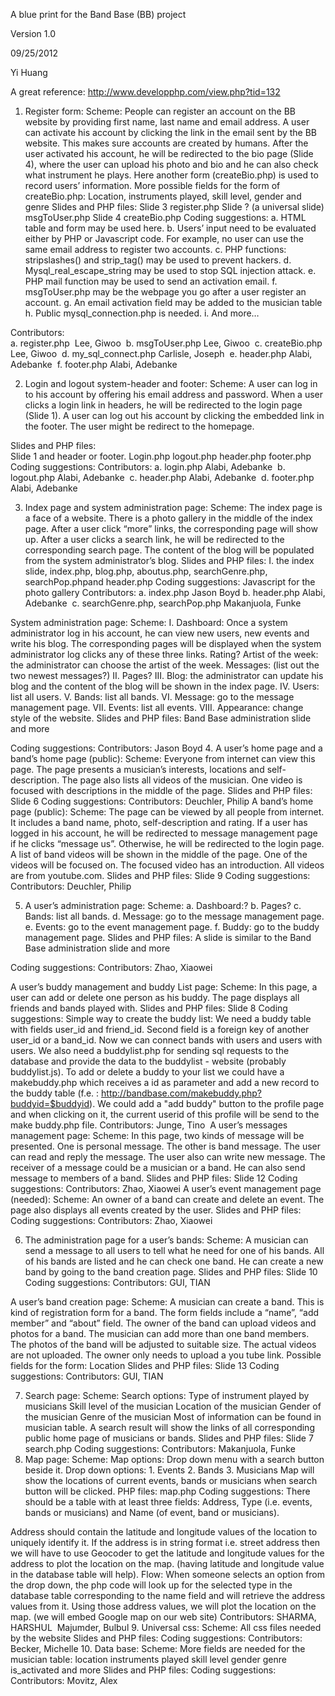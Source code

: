 A blue print for the Band Base (BB) project

Version 1.0

09/25/2012

Yi Huang

A great reference: http://www.developphp.com/view.php?tid=132

1. Register form:
Scheme:
People can register an account on the BB website by providing first name, last name and email address. A user can activate his account by clicking the link in the email sent by the BB website. This makes sure accounts are created by humans. After the user activated his account, he will be redirected to the bio page (Slide 4), where the user can upload his photo and bio and he can also check what instrument he plays. Here another form (createBio.php) is used to record users’ information.
More possible fields for the form of createBio.php:
Location, instruments played, skill level, gender and genre
Slides and PHP files:
Slide 3  register.php
Slide ? (a universal slide)  msgToUser.php
Slide 4 createBio.php
Coding suggestions:
a. HTML table and form may be used here.
b. Users’ input need to be evaluated either by PHP or Javascript code. For example, no user can use the same email address to register two accounts.
c. PHP functions: stripslashes() and strip_tag() may be used to prevent hackers.
d. Mysql_real_escape_string may be used to stop SQL injection attack.
e. PHP mail function may be used to send an activation email.
f. msgToUser.php may be the webpage you go after a user register an account.
g. An email activation field may be added to the musician table
h. Public mysql_connection.php is needed.
i. And more…

Contributors:  
a. register.php  Lee, Giwoo  
b. msgToUser.php Lee, Giwoo 
c. createBio.php Lee, Giwoo 
d. my_sql_connect.php Carlisle, Joseph 
e. header.php Alabi, Adebanke 
          f. footer.php Alabi, Adebanke 

2. Login and logout system-header and footer:
Scheme:
A user can log in to his account by offering his email address and password. When a user clicks a login link in headers, he will be redirected to the login page (Slide 1).
A user can log out his account by clicking the embedded link in the footer. The user might be redirect to the homepage.

Slides and PHP files:  
Slide 1 and header or footer.
Login.php
logout.php
header.php
footer.php
Coding suggestions:
Contributors:
a. login.php Alabi, Adebanke 
b. logout.php Alabi, Adebanke 
c. header.php Alabi, Adebanke 
d. footer.php Alabi, Adebanke 
 
3. Index page and system administration page:
Scheme: 
The index page is a face of a website. There is a photo gallery in the middle of the index page. After a user click “more” links, the corresponding page will show up. After a user clicks a search link, he will be redirected to the corresponding search page. The content of the blog will be populated from the system administrator’s blog.
Slides and PHP files: 
I. the index slide, index.php, blog.php, aboutus.php, searchGenre.php, searchPop.phpand header.php
Coding suggestions: Javascript for the photo gallery
Contributors:
a. index.php Jason Boyd
b. header.php Alabi, Adebanke 
c. searchGenre.php, searchPop.php Makanjuola, Funke

System administration page:
Scheme:
I. Dashboard:
Once a system administrator log in his account, he can view new users, new events and write his blog. The corresponding pages will be displayed when the system administrator log clicks any of these three links.
Rating?
Artist of the week: the administrator can choose the artist of the week.
Messages: (list out the two newest messages?)
II. Pages?
III. Blog: the administrator can update his blog and the content of the blog will be shown in the index page.
IV. Users: list all users.
V. Bands: list all bands.
VI. Message: go to the message management page.
VII. Events: list all events.
VIII. Appearance: change style of the website.
Slides and PHP files: 
Band Base administration slide and more

Coding suggestions:
Contributors:
Jason Boyd
4. A user’s home page and a band’s home page (public):
Scheme:
Everyone from internet can view this page. The page presents a musician’s interests, locations and self-description. The page also lists all videos of the musician. One video is focused with descriptions in the middle of the page.
Slides and PHP files: 
Slide 6
Coding suggestions: 
Contributors: Deuchler, Philip
A band’s home page (public):
Scheme:
The page can be viewed by all people from internet. It includes a band name, photo, self-description and rating. If a user has logged in his account, he will be redirected to message management page if he clicks “message us”. Otherwise, he will be redirected to the login page.
A list of band videos will be shown in the middle of the page. One of the videos will be focused on. The focused video has an introduction. All videos are from youtube.com. 
Slides and PHP files:
Slide 9
Coding suggestions:
Contributors: Deuchler, Philip

5. A user’s administration page:
Scheme:
a. Dashboard:?
b. Pages?
c. Bands: list all bands.
d. Message: go to the message management page.
e. Events: go to the event management page.
f. Buddy: go to the buddy management page.
Slides and PHP files: 
A slide is similar to the Band Base administration slide and more

Coding suggestions:
Contributors: Zhao, Xiaowei

A user’s buddy management and buddy List page:
Scheme:
In this page, a user can add or delete one person as his buddy. The page displays all friends and bands played with.
Slides and PHP files:
Slide 8
Coding suggestions: Simple way to create the buddy list: We need a buddy table with fields user_id and friend_id. Second field is a foreign key of another user_id or a band_id. Now we can connect bands with users and users with users. We also need a buddylist.php for sending sql requests to the database and provide the data to the buddylist - website (probably buddylist.js). To add or delete a buddy to your list we could have a makebuddy.php which receives a id as parameter and add a new record to the buddy table (f.e. : http://bandbase.com/makebuddy.php?buddyid=$buddyid). We could add a "add buddy" button to the profile page and when clicking on it, the current userid of this profile will be send to the make buddy.php file.
Contributors: Junge, Tino 
A user’s messages management page:
Scheme:
In this page, two kinds of message will be presented. One is personal message. The other is band message. The user can read and reply the message. The user also can write new message. The receiver of a message could be a musician or a band. He can also send message to members of a band.
Slides and PHP files:
Slide 12
Coding suggestions:
Contributors: Zhao, Xiaowei
A user’s event management page (needed):
Scheme:
An owner of a band can create and delete an event. The page also displays all events created by the user.
Slides and PHP files:
Coding suggestions:
Contributors: Zhao, Xiaowei

6. The administration page for a user’s bands:
Scheme:
A musician can send a message to all users to tell what he need for one of his bands. All of his bands are listed and he can check one band.
He can create a new band by going to the band creation page.
Slides and PHP files:
Slide 10
Coding suggestions:
Contributors: GUI, TIAN 

A user’s band creation page:
Scheme:
A musician can create a band. This is kind of registration form for a band. The form fields include a “name”, “add member” and “about” field. The owner of the band can upload videos and photos for a band. The musician can add more than one band members. The photos of the band will be adjusted to suitable size. The actual videos are not uploaded. The owner only needs to upload a you tube link. 
Possible fields for the form:
Location
Slides and PHP files:
Slide 13
Coding suggestions:
Contributors: GUI, TIAN 

7. Search page:
Scheme:
Search options: 
Type of instrument played by musicians
Skill level of the musician
Location of the musician
Gender of the musician
Genre of the musician
Most of information can be found in musician table. 
A search result will show the links of all corresponding public home page of musicians or bands.
Slides and PHP files:
Slide 7
search.php
Coding suggestions:
Contributors:
Makanjuola, Funke
8. Map page:
Scheme:
Map options:  Drop down menu with a search button beside it.
Drop down options:
          1.	Events
          2.	Bands
          3.	Musicians
Map will show the locations of current events, bands or musicians when search button will be clicked.
PHP files:
map.php
Coding suggestions:
There should be a table with at least three fields: Address, Type (i.e. events, bands or musicians) and Name 
(of event, band or musicians).

Address should contain the latitude and longitude values of the location to uniquely identify it.
If the address is in string format i.e. street address then we will have to use Geocoder to get the latitude and 
longitude values for the address to plot the location on the map. (having latitude and longitude value in the database 
table will help).
Flow: 
When someone selects an option from the drop down, the php code will look up for the selected type in the database 
table corresponding to the name field and will retrieve the address values from it. Using those address values, 
we will plot the location on the map. (we will embed Google map on our web site)
Contributors: 
SHARMA, HARSHUL 
Majumder, Bulbul
9. Universal css:
Scheme: All css files needed by the website
Slides and PHP files:
Coding suggestions:
Contributors:
Becker, Michelle
10. Data base:
Scheme:
More fields are needed for the musician table:
location
instruments played
skill level
gender 
genre
is_activated
and more
Slides and PHP files:
Coding suggestions:
Contributors:
Movitz, Alex
